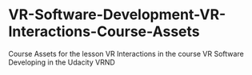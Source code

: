 # VR-Software-Development-VR-Interactions-Course-Assets
Course Assets for the lesson VR Interactions in the course VR Software Developing in the Udacity VRND
